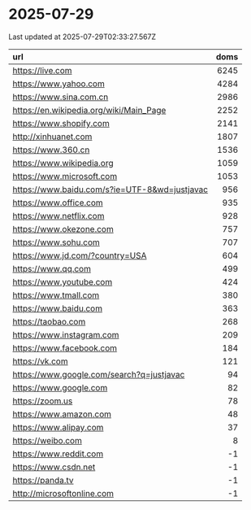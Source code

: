 # 2025-07-29

<!-- BEGIN -->
Last updated at 2025-07-29T02:33:27.567Z

url | doms
:- | -:
https://live.com | 6245
https://www.yahoo.com | 4284
https://www.sina.com.cn | 2986
https://en.wikipedia.org/wiki/Main_Page | 2252
https://www.shopify.com | 2141
http://xinhuanet.com | 1807
https://www.360.cn | 1536
https://www.wikipedia.org | 1059
https://www.microsoft.com | 1053
https://www.baidu.com/s?ie=UTF-8&wd=justjavac | 956
https://www.office.com | 935
https://www.netflix.com | 928
https://www.okezone.com | 757
https://www.sohu.com | 707
https://www.jd.com/?country=USA | 604
https://www.qq.com | 499
https://www.youtube.com | 424
https://www.tmall.com | 380
https://www.baidu.com | 363
https://taobao.com | 268
https://www.instagram.com | 209
https://www.facebook.com | 184
https://vk.com | 121
https://www.google.com/search?q=justjavac | 94
https://www.google.com | 82
https://zoom.us | 78
https://www.amazon.com | 48
https://www.alipay.com | 37
https://weibo.com | 8
https://www.reddit.com | -1
https://www.csdn.net | -1
https://panda.tv | -1
http://microsoftonline.com | -1
<!-- END -->
